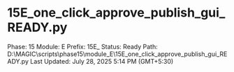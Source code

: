 # 15E_one_click_approve_publish_gui_READY.py

Phase: 15
Module: E
Prefix: 15E_
Status: Ready
Path: D:\MAGIC\scripts\phase15\module_E\15E_one_click_approve_publish_gui_READY.py
Last Updated: July 28, 2025 5:14 PM (GMT+5:30)
